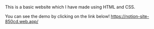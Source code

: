 This is a basic website which I have made using HTML and CSS.

You can see the demo by clicking on the link below!
https://notion-site-850cd.web.app/

